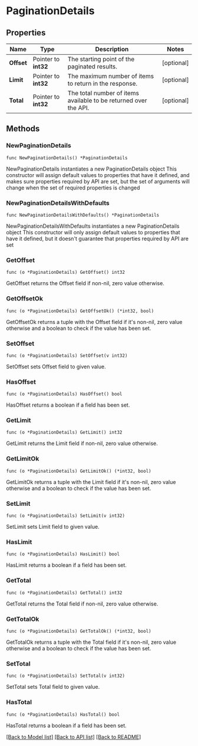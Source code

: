 # PaginationDetails

## Properties

Name | Type | Description | Notes
------------ | ------------- | ------------- | -------------
**Offset** | Pointer to **int32** | The starting point of the paginated results. | [optional] 
**Limit** | Pointer to **int32** | The maximum number of items to return in the response. | [optional] 
**Total** | Pointer to **int32** | The total number of items available to be returned over the API. | [optional] 

## Methods

### NewPaginationDetails

`func NewPaginationDetails() *PaginationDetails`

NewPaginationDetails instantiates a new PaginationDetails object
This constructor will assign default values to properties that have it defined,
and makes sure properties required by API are set, but the set of arguments
will change when the set of required properties is changed

### NewPaginationDetailsWithDefaults

`func NewPaginationDetailsWithDefaults() *PaginationDetails`

NewPaginationDetailsWithDefaults instantiates a new PaginationDetails object
This constructor will only assign default values to properties that have it defined,
but it doesn't guarantee that properties required by API are set

### GetOffset

`func (o *PaginationDetails) GetOffset() int32`

GetOffset returns the Offset field if non-nil, zero value otherwise.

### GetOffsetOk

`func (o *PaginationDetails) GetOffsetOk() (*int32, bool)`

GetOffsetOk returns a tuple with the Offset field if it's non-nil, zero value otherwise
and a boolean to check if the value has been set.

### SetOffset

`func (o *PaginationDetails) SetOffset(v int32)`

SetOffset sets Offset field to given value.

### HasOffset

`func (o *PaginationDetails) HasOffset() bool`

HasOffset returns a boolean if a field has been set.

### GetLimit

`func (o *PaginationDetails) GetLimit() int32`

GetLimit returns the Limit field if non-nil, zero value otherwise.

### GetLimitOk

`func (o *PaginationDetails) GetLimitOk() (*int32, bool)`

GetLimitOk returns a tuple with the Limit field if it's non-nil, zero value otherwise
and a boolean to check if the value has been set.

### SetLimit

`func (o *PaginationDetails) SetLimit(v int32)`

SetLimit sets Limit field to given value.

### HasLimit

`func (o *PaginationDetails) HasLimit() bool`

HasLimit returns a boolean if a field has been set.

### GetTotal

`func (o *PaginationDetails) GetTotal() int32`

GetTotal returns the Total field if non-nil, zero value otherwise.

### GetTotalOk

`func (o *PaginationDetails) GetTotalOk() (*int32, bool)`

GetTotalOk returns a tuple with the Total field if it's non-nil, zero value otherwise
and a boolean to check if the value has been set.

### SetTotal

`func (o *PaginationDetails) SetTotal(v int32)`

SetTotal sets Total field to given value.

### HasTotal

`func (o *PaginationDetails) HasTotal() bool`

HasTotal returns a boolean if a field has been set.


[[Back to Model list]](../README.md#documentation-for-models) [[Back to API list]](../README.md#documentation-for-api-endpoints) [[Back to README]](../README.md)


